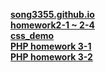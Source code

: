 [**song3355.github.io**](https://song3355.github.io/)<br>
[**homework2-1 ~ 2-4**](https://song3355.github.io/homework2-2.html)<br>
[**css_demo**](https://song3355.github.io/css_demo.html)<br>
[**PHP homework 3-1**](https://song3355.github.io/PHP)<br>
[**PHP homework 3-2**](https://song3355.github.io/php2)<br>
